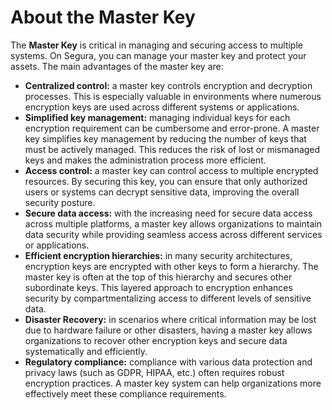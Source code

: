 # About the Master Key

The **Master Key** is critical in managing and securing access to multiple systems. On Segura, you can manage your master key and protect your assets. The main advantages of the master key are:

* **Centralized control:** a master key controls encryption and decryption processes. This is especially valuable in environments where numerous encryption keys are used across different systems or applications.  
* **Simplified key management:** managing individual keys for each encryption requirement can be cumbersome and error-prone. A master key simplifies key management by reducing the number of keys that must be actively managed. This reduces the risk of lost or mismanaged keys and makes the administration process more efficient.  
* **Access control:** a master key can control access to multiple encrypted resources. By securing this key, you can ensure that only authorized users or systems can decrypt sensitive data, improving the overall security posture.  
* **Secure data access:** with the increasing need for secure data access across multiple platforms, a master key allows organizations to maintain data security while providing seamless access across different services or applications.  
* **Efficient encryption hierarchies:** in many security architectures, encryption keys are encrypted with other keys to form a hierarchy. The master key is often at the top of this hierarchy and secures other subordinate keys. This layered approach to encryption enhances security by compartmentalizing access to different levels of sensitive data.  
* **Disaster Recovery:** in scenarios where critical information may be lost due to hardware failure or other disasters, having a master key allows organizations to recover other encryption keys and secure data systematically and efficiently.  
* **Regulatory compliance:** compliance with various data protection and privacy laws (such as GDPR, HIPAA, etc.) often requires robust encryption practices. A master key system can help organizations more effectively meet these compliance requirements.